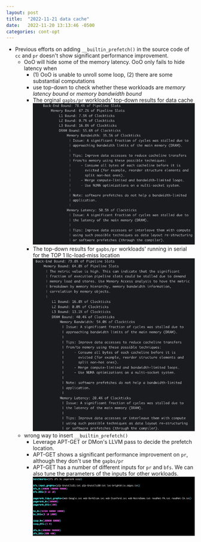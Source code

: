 ```yaml
---
layout: post
title:  "2022-11-21 data cache"
date:   2022-11-20 13:13:46 -0500
categories: cont-opt
---
```

- Previous efforts on adding `__builtin_prefetch()` in the source code of `cc` and `pr` doesn't show significant performance improvement.
	* OoO will hide some of the memory latency. OoO only fails to hide latency when 
		+ (1) OoO is unable to unroll some loop, (2) there are some substantial computations
		+ use top-down to check whether these workloads are <em> memory latency bound </em> or <em> memory bandwidth bound </em>
		+ The orginal `gapbs/pr` workloads' top-down results for data cache
		![top-down pr omp](/assets/2022-11-21/pr_omp.png)
		+ The top-down results for `gapbs/pr` workloads' running in serial for the TOP 1 llc-load-miss location
		![top-down pr serial](/assets/2022-11-21/pr_serial.png)
	* wrong way to insert `__builtin_prefetch()`
		+ Leverage APT-GET or DMon's LLVM pass to decide the prefetch location. 
		+ APT-GET shows a significant performance improvement on `pr`, although they don't use the `gapbs/pr`
		+ APT-GET has a number of different inputs for `pr` and `bfs`. We can also tune the parameters of the inputs for other workloads.
		![apt-get inputs](/assets/2022-11-21/apt-get.png) 
